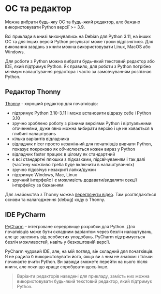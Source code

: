 # ОС та редактор

Можна вибрати будь-яку ОС та будь-який редактор, але бажано використовувати
Python версії >= 3.9.

Всі приклади в книзі виконувались на Debian для Python 3.11, на інших ОС та для
інших версій Python результат може трохи відрізнятися. Для виконання завдань з
книги можна використовувати Linux, MacOS або Windows.

Для роботи з Python можна вибрати будь-який текстовий редактор або IDE, який
підтримує Python. Як правило, для роботи з Python потрібно мінімум налаштування
редактора і часто за замовчуванням розпізнає Python.


## Редактор Thonny

[Thonny](https://thonny.org/) - хороший редактор для початківців:

* підтримує Python 3.10-3.11 і може встановити відразу себе і Python 3.10
* зручно зроблено роботу з різними версіями Python і віртуальними оточеннями, дуже явно можна вибирати версію і це не ховається в глибині налаштувань
* кілька варіантів відладчика
* відладчик nicer просто незамінний для початківців вивчати Python, показує покроково як обчислюється кожен вираз у Python
* відладчик faster працює в цілому як стандартний
* є всі стандартні плюшки з підказками, підсвічуванням і так далі (частину можливо треба буде включити в налаштуваннях)
* зручно підсвічує незакриті лапки/дужки
* підтримує Windows, Mac, Linux
* зручний інтерфейс і є можливість додавати/видаляти секції інтерфейсу за бажанням

Для знайомства з Thonny можна [переглянути відео](https://youtube.com/playlist?list=PLlwMBlO5_y3SukdUGZ3b-fTjXV93HH2nV).
Там розглядаються основи та налагодження (debug) коду в Thonny.


## IDE PyCharm 

[PyCharm](https://www.jetbrains.com/pycharm/) – інтегроване середовище
розробки для Python. Для початківців може бути складним варіантом
через безліч налаштувань, але це залежить від особистих уподобань. PyCharm
підтримується безліч можливостей, навіть у безкоштовній версії.

PyCharm чудовий IDE, але, на мій погляд, він складний для початківців. Я не
радила б використовувати його, якщо ви з ним не знайомі і тільки починаєте
вчити Python. Ви завжди зможете перейти на нього після книги, але поки що краще
спробувати щось інше.


> Варіанти редакторів наведені для прикладу, замість них можна
> використовувати будь-який текстовий редактор, який підтримує Python.

